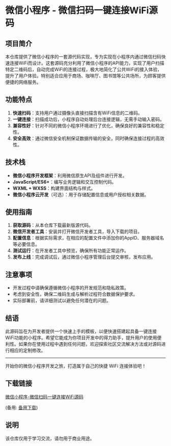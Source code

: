 # 微信小程序 - 微信扫码一键连接WiFi源码

## 项目简介

本仓库提供了微信小程序的一套源代码实现，专为实现在小程序内通过微信扫码快速连接WiFi而设计。这套源码充分利用了微信小程序的API能力，实现了用户扫描特定二维码后，自动完成WiFi的连接过程，极大地简化了公共WiFi的接入体验，提升了用户体验。特别适合应用于商场、咖啡厅、图书馆等公共场所，为顾客提供便捷的网络服务。

## 功能特点

1. **快速扫码**：支持用户通过摄像头直接扫描含有WiFi信息的二维码。
2. **一键连接**：扫描成功后，小程序自动处理后台连接逻辑，无需手动输入密码。
3. **兼容性好**：针对不同的微信小程序环境进行了优化，确保良好的兼容性和稳定性。
4. **安全高效**：通过微信安全机制保证数据传输的安全，同时确保连接过程的高效性。

## 技术栈

- **微信小程序开发框架**：利用微信原生API及组件进行开发。
- **JavaScript/ES6+**：编写业务逻辑和交互控制代码。
- **WXML + WXSS**：构建界面结构与样式。
- **微信小程序云开发**（可选）：用于存储配置信息或用户授权相关数据。

## 使用指南

1. **获取源码**：从本仓库下载最新版源代码。
2. **微信开发者工具**：安装并打开微信开发者工具，导入下载的项目。
3. **配置信息**：根据实际需求，在相应的配置文件中添加你的AppID、服务器域名等必要信息。
4. **测试运行**：在开发者工具中预览，确保所有功能正常运作。
5. **发布上线**：完成调试后，通过微信小程序管理后台提交审核，发布应用。

## 注意事项

- 开发过程中请确保遵循微信小程序的开发规范和隐私政策。
- 考虑到安全性，确保二维码生成与解析过程符合数据保护要求。
- 实际部署前，请详细测试以避免任何潜在的问题。

## 结语

此源码旨在为开发者提供一个快速上手的模板，以便快速搭建起具备一键连接WiFi功能的小程序。希望它能成为你项目开发中的得力助手，提升用户的使用便利性。如果你在使用过程中遇到任何问题，欢迎探索社区交流解决方法或对源码进行相应的定制修改。

---

开始你的微信小程序开发之旅，打造属于自己的快捷 WiFi 连接体验吧！

## 下载链接
[微信小程序-微信扫码一键连接WiFi源码](https://pan.quark.cn/s/4d032f07b5a3) 

(备用: [备用下载](https://pan.baidu.com/s/1fsAGg_hVYpz6UFsKvE4XBw?pwd=1234))

## 说明

该仓库仅用于学习交流，请勿用于商业用途。

